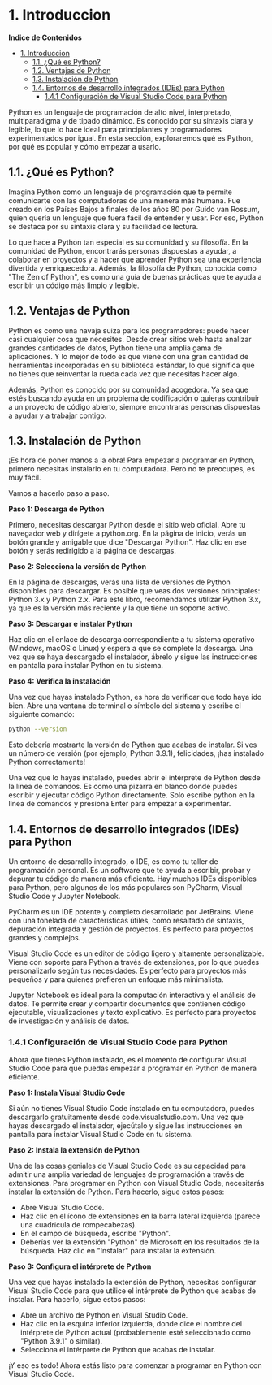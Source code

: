 # 1. Introduccion

**Indice de Contenidos**

- [1. Introduccion](#1-introduccion)
  - [1.1. ¿Qué es Python?](#11-qué-es-python)
  - [1.2. Ventajas de Python](#12-ventajas-de-python)
  - [1.3. Instalación de Python](#13-instalación-de-python)
  - [1.4. Entornos de desarrollo integrados (IDEs) para Python](#14-entornos-de-desarrollo-integrados-ides-para-python)
    - [1.4.1 Configuración de Visual Studio Code para Python](#141-configuración-de-visual-studio-code-para-python)

Python es un lenguaje de programación de alto nivel, interpretado, multiparadigma y de tipado dinámico. Es conocido por su sintaxis clara y legible, lo que lo hace ideal para principiantes y programadores experimentados por igual. En esta sección, exploraremos qué es Python, por qué es popular y cómo empezar a usarlo.

## 1.1. ¿Qué es Python?

Imagina Python como un lenguaje de programación que te permite comunicarte con las computadoras de una manera más humana. Fue creado en los Países Bajos a finales de los años 80 por Guido van Rossum, quien quería un lenguaje que fuera fácil de entender y usar. Por eso, Python se destaca por su sintaxis clara y su facilidad de lectura.

Lo que hace a Python tan especial es su comunidad y su filosofía. En la comunidad de Python, encontrarás personas dispuestas a ayudar, a colaborar en proyectos y a hacer que aprender Python sea una experiencia divertida y enriquecedora. Además, la filosofía de Python, conocida como "The Zen of Python", es como una guía de buenas prácticas que te ayuda a escribir un código más limpio y legible.

## 1.2. Ventajas de Python

Python es como una navaja suiza para los programadores: puede hacer casi cualquier cosa que necesites. Desde crear sitios web hasta analizar grandes cantidades de datos, Python tiene una amplia gama de aplicaciones. Y lo mejor de todo es que viene con una gran cantidad de herramientas incorporadas en su biblioteca estándar, lo que significa que no tienes que reinventar la rueda cada vez que necesitas hacer algo.

Además, Python es conocido por su comunidad acogedora. Ya sea que estés buscando ayuda en un problema de codificación o quieras contribuir a un proyecto de código abierto, siempre encontrarás personas dispuestas a ayudar y a trabajar contigo.

## 1.3. Instalación de Python

¡Es hora de poner manos a la obra! Para empezar a programar en Python, primero necesitas instalarlo en tu computadora. Pero no te preocupes, es muy fácil. 

Vamos a hacerlo paso a paso.

**Paso 1: Descarga de Python**

Primero, necesitas descargar Python desde el sitio web oficial. Abre tu navegador web y dirígete a python.org. En la página de inicio, verás un botón grande y amigable que dice "Descargar Python". Haz clic en ese botón y serás redirigido a la página de descargas.

**Paso 2: Selecciona la versión de Python**

En la página de descargas, verás una lista de versiones de Python disponibles para descargar. Es posible que veas dos versiones principales: Python 3.x y Python 2.x. Para este libro, recomendamos utilizar Python 3.x, ya que es la versión más reciente y la que tiene un soporte activo.

**Paso 3: Descargar e instalar Python**

Haz clic en el enlace de descarga correspondiente a tu sistema operativo (Windows, macOS o Linux) y espera a que se complete la descarga. Una vez que se haya descargado el instalador, ábrelo y sigue las instrucciones en pantalla para instalar Python en tu sistema.

**Paso 4: Verifica la instalación**

Una vez que hayas instalado Python, es hora de verificar que todo haya ido bien. Abre una ventana de terminal o símbolo del sistema y escribe el siguiente comando:

```bash
python --version
```

Esto debería mostrarte la versión de Python que acabas de instalar. Si ves un número de versión (por ejemplo, Python 3.9.1), felicidades, ¡has instalado Python correctamente!

Una vez que lo hayas instalado, puedes abrir el intérprete de Python desde la línea de comandos. Es como una pizarra en blanco donde puedes escribir y ejecutar código Python directamente. Solo escribe python en la línea de comandos y presiona Enter para empezar a experimentar.

## 1.4. Entornos de desarrollo integrados (IDEs) para Python


Un entorno de desarrollo integrado, o IDE, es como tu taller de programación personal. Es un software que te ayuda a escribir, probar y depurar tu código de manera más eficiente. Hay muchos IDEs disponibles para Python, pero algunos de los más populares son PyCharm, Visual Studio Code y Jupyter Notebook.

PyCharm es un IDE potente y completo desarrollado por JetBrains. Viene con una tonelada de características útiles, como resaltado de sintaxis, depuración integrada y gestión de proyectos. Es perfecto para proyectos grandes y complejos.

Visual Studio Code es un editor de código ligero y altamente personalizable. Viene con soporte para Python a través de extensiones, por lo que puedes personalizarlo según tus necesidades. Es perfecto para proyectos más pequeños y para quienes prefieren un enfoque más minimalista.

Jupyter Notebook es ideal para la computación interactiva y el análisis de datos. Te permite crear y compartir documentos que contienen código ejecutable, visualizaciones y texto explicativo. Es perfecto para proyectos de investigación y análisis de datos.

### 1.4.1 Configuración de Visual Studio Code para Python

Ahora que tienes Python instalado, es el momento de configurar Visual Studio Code para que puedas empezar a programar en Python de manera eficiente.

**Paso 1: Instala Visual Studio Code**

Si aún no tienes Visual Studio Code instalado en tu computadora, puedes descargarlo gratuitamente desde code.visualstudio.com. Una vez que hayas descargado el instalador, ejecútalo y sigue las instrucciones en pantalla para instalar Visual Studio Code en tu sistema.

**Paso 2: Instala la extensión de Python**

Una de las cosas geniales de Visual Studio Code es su capacidad para admitir una amplia variedad de lenguajes de programación a través de extensiones. Para programar en Python con Visual Studio Code, necesitarás instalar la extensión de Python. Para hacerlo, sigue estos pasos:

- Abre Visual Studio Code.
- Haz clic en el ícono de extensiones en la barra lateral izquierda (parece una cuadrícula de rompecabezas).
- En el campo de búsqueda, escribe "Python".
- Deberías ver la extensión "Python" de Microsoft en los resultados de la búsqueda. Haz clic en "Instalar" para instalar la extensión.

**Paso 3: Configura el intérprete de Python**

Una vez que hayas instalado la extensión de Python, necesitas configurar Visual Studio Code para que utilice el intérprete de Python que acabas de instalar. Para hacerlo, sigue estos pasos:

- Abre un archivo de Python en Visual Studio Code.
- Haz clic en la esquina inferior izquierda, donde dice el nombre del intérprete de Python actual (probablemente esté seleccionado como "Python 3.9.1" o similar).
- Selecciona el intérprete de Python que acabas de instalar.

¡Y eso es todo! Ahora estás listo para comenzar a programar en Python con Visual Studio Code.